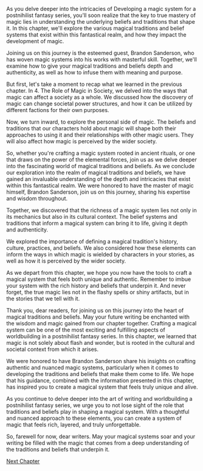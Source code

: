 As you delve deeper into the intricacies of Developing a magic system for a postnihilist fantasy series, you'll soon realize that the key to true mastery of magic lies in understanding the underlying beliefs and traditions that shape it. In this chapter, we'll explore the various magical traditions and belief systems that exist within this fantastical realm, and how they impact the development of magic.

Joining us on this journey is the esteemed guest, Brandon Sanderson, who has woven magic systems into his works with masterful skill. Together, we'll examine how to give your magical traditions and beliefs depth and authenticity, as well as how to infuse them with meaning and purpose.

But first, let's take a moment to recap what we learned in the previous chapter. In 4. The Role of Magic in Society, we delved into the ways that magic can affect a society as a whole. We discussed how the discovery of magic can change societal power structures, and how it can be utilized by different factions for their own purposes. 

Now, we turn inward, to explore the personal side of magic. The beliefs and traditions that our characters hold about magic will shape both their approaches to using it and their relationships with other magic users. They will also affect how magic is perceived by the wider society.

So, whether you're crafting a magic system rooted in ancient rituals, or one that draws on the power of the elemental forces, join us as we delve deeper into the fascinating world of magical traditions and beliefs.
As we conclude our exploration into the realm of magical traditions and beliefs, we have gained an invaluable understanding of the depth and intricacies that exist within this fantastical realm. We were honored to have the master of magic himself, Brandon Sanderson, join us on this journey, sharing his expertise and wisdom throughout.

Together, we discovered that the richness of a magic system lies not only in its mechanics but also in its cultural context. The belief systems and traditions that inform a magical system can bring it to life, giving it depth and authenticity.

We explored the importance of defining a magical tradition's history, culture, practices, and beliefs. We also considered how these elements can inform the ways in which magic is wielded by characters in your stories, as well as how it is perceived by the wider society.

As we depart from this chapter, we hope you now have the tools to craft a magical system that feels both unique and authentic. Remember to imbue your system with the rich history and beliefs that underpin it. And never forget, the true magic lies not in the flashy spells or shiny artifacts, but in the stories that we tell with it.

Thank you, dear readers, for joining us on this journey into the heart of magical traditions and beliefs. May your future writing be enchanted with the wisdom and magic gained from our chapter together.
Crafting a magical system can be one of the most exciting and fulfilling aspects of worldbuilding in a postnihilist fantasy series. In this chapter, we learned that magic is not solely about flash and wonder, but is rooted in the cultural and societal context from which it arises.

We were honored to have Brandon Sanderson share his insights on crafting authentic and nuanced magic systems, particularly when it comes to developing the traditions and beliefs that make them come to life. We hope that his guidance, combined with the information presented in this chapter, has inspired you to create a magical system that feels truly unique and alive.

As you continue to delve deeper into the art of writing and worldbuilding a postnihilist fantasy series, we urge you to not lose sight of the role that traditions and beliefs play in shaping a magical system. With a thoughtful and nuanced approach to these elements, you can create a system of magic that feels rich, layered, and truly unforgettable.

So, farewell for now, dear writers. May your magical systems soar and your writing be filled with the magic that comes from a deep understanding of the traditions and beliefs that underpin it.


[Next Chapter](06_Chapter06.md)